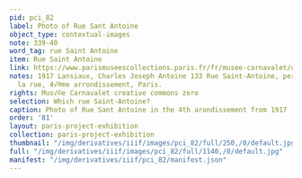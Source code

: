 ```yaml
---
pid: pci_82
label: Photo of Rue Sant Antoine
object_type: contextual-images
note: 339-40
word_tag: rue Saint Antoine
item: Rue Saint Antoine
link: https://www.parismuseescollections.paris.fr/fr/musee-carnavalet/oeuvres/133-rue-saint-antoine-perspective-de-la-rue-4eme-arrondissement-paris#infos-principales
notes: 1917 Lansiaux, Charles Joseph Antoine 133 Rue Saint-Antoine, perspective de
  la rue, 4√®me arrondissement, Paris.
rights: Mus√©e Carnavalet creative commons zero
selection: Which rue Saint-Antoine?
caption: Photo of Rue Sant Antoine in the 4th arondissement from 1917
order: '81'
layout: paris-project-exhibition
collection: paris-project-exhibition
thumbnail: "/img/derivatives/iiif/images/pci_82/full/250,/0/default.jpg"
full: "/img/derivatives/iiif/images/pci_82/full/1140,/0/default.jpg"
manifest: "/img/derivatives/iiif/pci_82/manifest.json"
---
```

